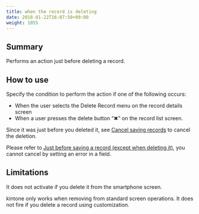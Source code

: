 ```yaml
---
title: when the record is deleting
date: 2018-01-22T16:07:50+09:00
weight: 1055
---
```

## Summary

Performs an action just before deleting a record.

## How to use

Specify the condition to perform the action if one of the following occurs:

-	When the user selects the Delete Record menu on the record details screen
-	When a user presses the delete button “✖” on the record list screen.

Since it was just before you deleted it, see [Cancel saving records](../../../actions/other/cancel_submit) to cancel the deletion.

Please refer to [Just before saving a record (except when deleting it)](../when_record_save_exclude_delete/), you cannot cancel by setting an error in a field.

## Limitations

It does not activate if you delete it from the smartphone screen.

kintone only works when removing from standard screen operations. It does not fire if you delete a record using customization.
